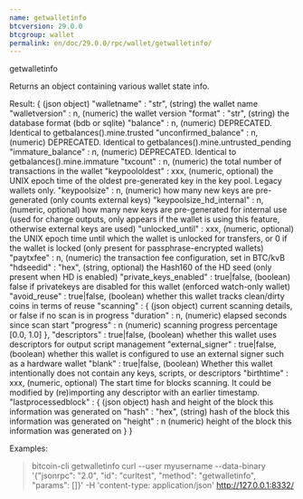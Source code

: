 ```yaml
---
name: getwalletinfo
btcversion: 29.0.0
btcgroup: wallet
permalink: en/doc/29.0.0/rpc/wallet/getwalletinfo/
---
```


getwalletinfo

Returns an object containing various wallet state info.

Result:
{                                         (json object)
  "walletname" : "str",                   (string) the wallet name
  "walletversion" : n,                    (numeric) the wallet version
  "format" : "str",                       (string) the database format (bdb or sqlite)
  "balance" : n,                          (numeric) DEPRECATED. Identical to getbalances().mine.trusted
  "unconfirmed_balance" : n,              (numeric) DEPRECATED. Identical to getbalances().mine.untrusted_pending
  "immature_balance" : n,                 (numeric) DEPRECATED. Identical to getbalances().mine.immature
  "txcount" : n,                          (numeric) the total number of transactions in the wallet
  "keypoololdest" : xxx,                  (numeric, optional) the UNIX epoch time of the oldest pre-generated key in the key pool. Legacy wallets only.
  "keypoolsize" : n,                      (numeric) how many new keys are pre-generated (only counts external keys)
  "keypoolsize_hd_internal" : n,          (numeric, optional) how many new keys are pre-generated for internal use (used for change outputs, only appears if the wallet is using this feature, otherwise external keys are used)
  "unlocked_until" : xxx,                 (numeric, optional) the UNIX epoch time until which the wallet is unlocked for transfers, or 0 if the wallet is locked (only present for passphrase-encrypted wallets)
  "paytxfee" : n,                         (numeric) the transaction fee configuration, set in BTC/kvB
  "hdseedid" : "hex",                     (string, optional) the Hash160 of the HD seed (only present when HD is enabled)
  "private_keys_enabled" : true|false,    (boolean) false if privatekeys are disabled for this wallet (enforced watch-only wallet)
  "avoid_reuse" : true|false,             (boolean) whether this wallet tracks clean/dirty coins in terms of reuse
  "scanning" : {                          (json object) current scanning details, or false if no scan is in progress
    "duration" : n,                       (numeric) elapsed seconds since scan start
    "progress" : n                        (numeric) scanning progress percentage [0.0, 1.0]
  },
  "descriptors" : true|false,             (boolean) whether this wallet uses descriptors for output script management
  "external_signer" : true|false,         (boolean) whether this wallet is configured to use an external signer such as a hardware wallet
  "blank" : true|false,                   (boolean) Whether this wallet intentionally does not contain any keys, scripts, or descriptors
  "birthtime" : xxx,                      (numeric, optional) The start time for blocks scanning. It could be modified by (re)importing any descriptor with an earlier timestamp.
  "lastprocessedblock" : {                (json object) hash and height of the block this information was generated on
    "hash" : "hex",                       (string) hash of the block this information was generated on
    "height" : n                          (numeric) height of the block this information was generated on
  }
}

Examples:
> bitcoin-cli getwalletinfo 
> curl --user myusername --data-binary '{"jsonrpc": "2.0", "id": "curltest", "method": "getwalletinfo", "params": []}' -H 'content-type: application/json' http://127.0.0.1:8332/


